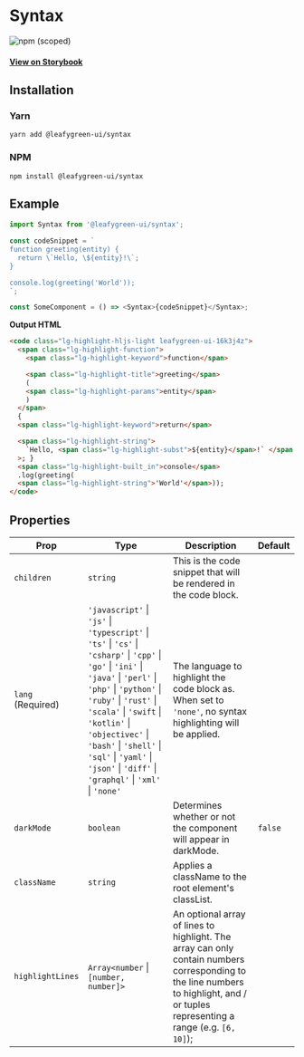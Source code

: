 # Syntax

![npm (scoped)](https://img.shields.io/npm/v/@leafygreen-ui/syntax.svg)

#### [View on Storybook](https://mongodb.github.io/leafygreen-ui/?path=/story/syntax--syntax)

## Installation

### Yarn

```shell
yarn add @leafygreen-ui/syntax
```

### NPM

```shell
npm install @leafygreen-ui/syntax
```

## Example

```js
import Syntax from '@leafygreen-ui/syntax';

const codeSnippet = `
function greeting(entity) {
  return \`Hello, \${entity}!\`;
}

console.log(greeting('World'));
`;

const SomeComponent = () => <Syntax>{codeSnippet}</Syntax>;
```

**Output HTML**

```html
<code class="lg-highlight-hljs-light leafygreen-ui-16k3j4z">
  <span class="lg-highlight-function">
    <span class="lg-highlight-keyword">function</span>

    <span class="lg-highlight-title">greeting</span>
    (
    <span class="lg-highlight-params">entity</span>
    )
  </span>
  {
  <span class="lg-highlight-keyword">return</span>

  <span class="lg-highlight-string">
    `Hello, <span class="lg-highlight-subst">${entity}</span>!` </span
  >; }
  <span class="lg-highlight-built_in">console</span>
  .log(greeting(
  <span class="lg-highlight-string">'World'</span>));
</code>
```

## Properties

| Prop              | Type                                                                                                                                                                                                                                                                                                                                                         | Description                                                                                                                                                                        | Default |
| ----------------- | ------------------------------------------------------------------------------------------------------------------------------------------------------------------------------------------------------------------------------------------------------------------------------------------------------------------------------------------------------------ | ---------------------------------------------------------------------------------------------------------------------------------------------------------------------------------- | ------- |
| `children`        | `string`                                                                                                                                                                                                                                                                                                                                                     | This is the code snippet that will be rendered in the code block.                                                                                                                  |         |
| `lang` (Required) | `'javascript'` \| `'js'` \| `'typescript'` \| `'ts'` \| `'cs'` \| `'csharp'` \| `'cpp'` \| `'go'` \| `'ini'` \| `'java'` \| `'perl'` \| `'php'` \| `'python'` \| `'ruby'` \| `'rust'` \| `'scala'` \| `'swift` \| `'kotlin'` \| `'objectivec'` \| `'bash'` \| `'shell'` \| `'sql'` \| `'yaml'` \| `'json'` \| `'diff'` \| `'graphql'` \| `'xml'` \| `'none'` | The language to highlight the code block as. When set to `'none'`, no syntax highlighting will be applied.                                                                         |         |
| `darkMode`        | `boolean`                                                                                                                                                                                                                                                                                                                                                    | Determines whether or not the component will appear in darkMode.                                                                                                                   | `false` |
| `className`       | `string`                                                                                                                                                                                                                                                                                                                                                     | Applies a className to the root element's classList.                                                                                                                               |         |
| `highlightLines`  | `Array<number` \| `[number, number]>`                                                                                                                                                                                                                                                                                                                        | An optional array of lines to highlight. The array can only contain numbers corresponding to the line numbers to highlight, and / or tuples representing a range (e.g. `[6, 10]`); |         |
